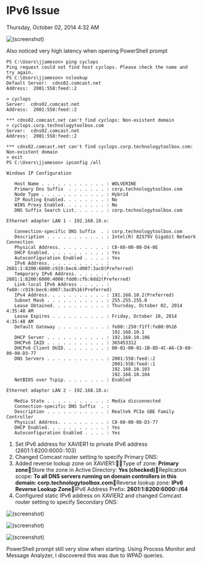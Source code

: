 ﻿# IPv6 Issue

Thursday, October 02, 2014
4:32 AM

![(screenshot)](https://assets.technologytoolbox.com/screenshots/69/951F0F7F6D1537D30E81A7267F68ADFBA9A98869.png)

Also noticed very high latency when opening PowerShell prompt

```Text
PS C:\Users\jjameson> ping cyclops
Ping request could not find host cyclops. Please check the name and try again.
PS C:\Users\jjameson> nslookup
Default Server:  cdns02.comcast.net
Address:  2001:558:feed::2

> cyclops
Server:  cdns02.comcast.net
Address:  2001:558:feed::2

*** cdns02.comcast.net can't find cyclops: Non-existent domain
> cyclops.corp.technologytoolbox.com
Server:  cdns02.comcast.net
Address:  2001:558:feed::2

*** cdns02.comcast.net can't find cyclops.corp.technologytoolbox.com: Non-existent domain
> exit
PS C:\Users\jjameson> ipconfig /all

Windows IP Configuration

   Host Name . . . . . . . . . . . . : WOLVERINE
   Primary Dns Suffix  . . . . . . . : corp.technologytoolbox.com
   Node Type . . . . . . . . . . . . : Hybrid
   IP Routing Enabled. . . . . . . . : No
   WINS Proxy Enabled. . . . . . . . : No
   DNS Suffix Search List. . . . . . : corp.technologytoolbox.com

Ethernet adapter LAN 1 - 192.168.10.x:

   Connection-specific DNS Suffix  . : corp.technologytoolbox.com
   Description . . . . . . . . . . . : Intel(R) 82579V Gigabit Network Connection
   Physical Address. . . . . . . . . : C8-60-00-08-D4-0E
   DHCP Enabled. . . . . . . . . . . : Yes
   Autoconfiguration Enabled . . . . : Yes
   IPv6 Address. . . . . . . . . . . : 2601:1:8200:6000:c919:bec6:d007:3ac8(Preferred)
   Temporary IPv6 Address. . . . . . : 2601:1:8200:6000:4000:fdd0:cfb:6dd2(Preferred)
   Link-local IPv6 Address . . . . . : fe80::c919:bec6:d007:3ac8%16(Preferred)
   IPv4 Address. . . . . . . . . . . : 192.168.10.2(Preferred)
   Subnet Mask . . . . . . . . . . . : 255.255.255.0
   Lease Obtained. . . . . . . . . . : Thursday, October 02, 2014 4:35:48 AM
   Lease Expires . . . . . . . . . . : Friday, October 10, 2014 4:35:48 AM
   Default Gateway . . . . . . . . . : fe80::250:f1ff:fe80:0%16
                                       192.168.10.1
   DHCP Server . . . . . . . . . . . : 192.168.10.106
   DHCPv6 IAID . . . . . . . . . . . : 365453312
   DHCPv6 Client DUID. . . . . . . . : 00-01-00-01-1B-8D-4C-A6-C8-60-00-08-D3-77
   DNS Servers . . . . . . . . . . . : 2001:558:feed::2
                                       2001:558:feed::1
                                       192.168.10.103
                                       192.168.10.104
   NetBIOS over Tcpip. . . . . . . . : Enabled

Ethernet adapter LAN 2 - 192.168.10.x:

   Media State . . . . . . . . . . . : Media disconnected
   Connection-specific DNS Suffix  . :
   Description . . . . . . . . . . . : Realtek PCIe GBE Family Controller
   Physical Address. . . . . . . . . : C8-60-00-08-D3-77
   DHCP Enabled. . . . . . . . . . . : Yes
   Autoconfiguration Enabled . . . . : Yes
```

1. Set IPv6 address for XAVIER1 to private IPv6 address (2601:1:8200:6000::103)
2. Changed Comcast router setting to specify Primary DNS:
3. Added reverse lookup zone on XAVIER1:Type of zone: **Primary zone**Store the zone in Active Directory: **Yes (checked)**Replication scope: **To all DNS servers running on domain controllers in this domain: corp.technologytoolbox.com**Reverse lookup zone: **IPv6 Reverse Lookup Zone**IPv6 Address Prefix: **2601:1:8200:6000::/64**
4. Configured static IPv6 address on XAVIER2 and changed Comcast router setting to specify Secondary DNS:

![(screenshot)](https://assets.technologytoolbox.com/screenshots/6C/740DA8AEEAD5939502F1A3380B1EDEB0A235F46C.png)

![(screenshot)](https://assets.technologytoolbox.com/screenshots/66/BF8DCE9E771B922D958A2CDEE91CC36F97F7C666.png)

![(screenshot)](https://assets.technologytoolbox.com/screenshots/8C/BA2AA3469EF11569DDDC045C7DB156219306C28C.png)

PowerShell prompt still very slow when starting. Using Process Monitor and Message Analyzer, I discovered this was due to WPAD queries.
